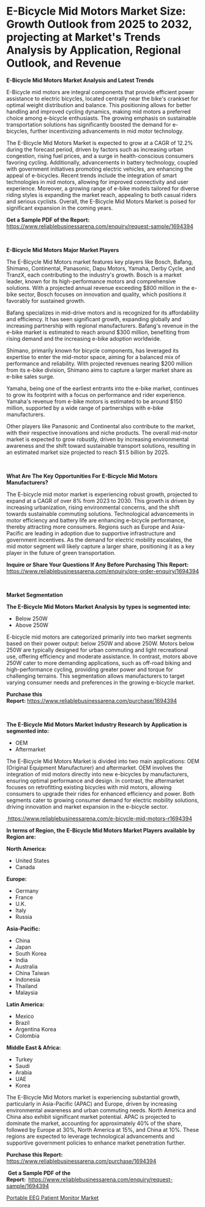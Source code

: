 <p><h1>E-Bicycle Mid Motors Market Size: Growth Outlook from 2025 to 2032, projecting at Market's Trends Analysis by Application, Regional Outlook, and Revenue</h1></p><p><strong>E-Bicycle Mid Motors Market Analysis and Latest Trends</strong></p>
<p><p>E-Bicycle mid motors are integral components that provide efficient power assistance to electric bicycles, located centrally near the bike's crankset for optimal weight distribution and balance. This positioning allows for better handling and improved cycling dynamics, making mid motors a preferred choice among e-bicycle enthusiasts. The growing emphasis on sustainable transportation solutions has significantly boosted the demand for e-bicycles, further incentivizing advancements in mid motor technology.</p><p>The E-Bicycle Mid Motors Market is expected to grow at a CAGR of 12.2% during the forecast period, driven by factors such as increasing urban congestion, rising fuel prices, and a surge in health-conscious consumers favoring cycling. Additionally, advancements in battery technology, coupled with government initiatives promoting electric vehicles, are enhancing the appeal of e-bicycles. Recent trends include the integration of smart technologies in mid motors, allowing for improved connectivity and user experience. Moreover, a growing range of e-bike models tailored for diverse riding styles is expanding the market reach, appealing to both casual riders and serious cyclists. Overall, the E-Bicycle Mid Motors Market is poised for significant expansion in the coming years.</p></p>
<p><strong>Get a Sample PDF of the Report:&nbsp;</strong> <a href="https://www.reliablebusinessarena.com/enquiry/request-sample/1694394?utm_campaign=3289&utm_medium=2&utm_source=Github&utm_content=ia&utm_term=24032025&utm_id=e-bicycle-mid-motors">https://www.reliablebusinessarena.com/enquiry/request-sample/1694394</a></p>
<p>&nbsp;</p>
<p><strong>E-Bicycle Mid Motors Major Market Players</strong></p>
<p><p>The E-Bicycle Mid Motors market features key players like Bosch, Bafang, Shimano, Continental, Panasonic, Dapu Motors, Yamaha, Derby Cycle, and TranzX, each contributing to the industry's growth. Bosch is a market leader, known for its high-performance motors and comprehensive solutions. With a projected annual revenue exceeding $800 million in the e-bike sector, Bosch focuses on innovation and quality, which positions it favorably for sustained growth.</p><p>Bafang specializes in mid-drive motors and is recognized for its affordability and efficiency. It has seen significant growth, expanding globally and increasing partnership with regional manufacturers. Bafang's revenue in the e-bike market is estimated to reach around $300 million, benefiting from rising demand and the increasing e-bike adoption worldwide.</p><p>Shimano, primarily known for bicycle components, has leveraged its expertise to enter the mid-motor space, aiming for a balanced mix of performance and reliability. With projected revenues nearing $200 million from its e-bike division, Shimano aims to capture a larger market share as e-bike sales surge.</p><p>Yamaha, being one of the earliest entrants into the e-bike market, continues to grow its footprint with a focus on performance and rider experience. Yamaha's revenue from e-bike motors is estimated to be around $150 million, supported by a wide range of partnerships with e-bike manufacturers.</p><p>Other players like Panasonic and Continental also contribute to the market, with their respective innovations and niche products. The overall mid-motor market is expected to grow robustly, driven by increasing environmental awareness and the shift toward sustainable transport solutions, resulting in an estimated market size projected to reach $1.5 billion by 2025.</p></p>
<p>&nbsp;</p>
<p><strong>What Are The Key Opportunities For E-Bicycle Mid Motors Manufacturers?</strong></p>
<p><p>The E-bicycle mid motor market is experiencing robust growth, projected to expand at a CAGR of over 8% from 2023 to 2030. This growth is driven by increasing urbanization, rising environmental concerns, and the shift towards sustainable commuting solutions. Technological advancements in motor efficiency and battery life are enhancing e-bicycle performance, thereby attracting more consumers. Regions such as Europe and Asia-Pacific are leading in adoption due to supportive infrastructure and government incentives. As the demand for electric mobility escalates, the mid motor segment will likely capture a larger share, positioning it as a key player in the future of green transportation.</p></p>
<p><strong>Inquire or Share Your Questions If Any Before Purchasing This Report:</strong> <a href="https://www.reliablebusinessarena.com/enquiry/pre-order-enquiry/1694394?utm_campaign=3289&utm_medium=2&utm_source=Github&utm_content=ia&utm_term=24032025&utm_id=e-bicycle-mid-motors">https://www.reliablebusinessarena.com/enquiry/pre-order-enquiry/1694394</a></p>
<p>&nbsp;</p>
<p><strong>Market Segmentation</strong></p>
<p><strong>The E-Bicycle Mid Motors Market Analysis by types is segmented into:</strong></p>
<p><ul><li>Below 250W</li><li>Above 250W</li></ul></p>
<p><p>E-bicycle mid motors are categorized primarily into two market segments based on their power output: below 250W and above 250W. Motors below 250W are typically designed for urban commuting and light recreational use, offering efficiency and moderate assistance. In contrast, motors above 250W cater to more demanding applications, such as off-road biking and high-performance cycling, providing greater power and torque for challenging terrains. This segmentation allows manufacturers to target varying consumer needs and preferences in the growing e-bicycle market.</p></p>
<p><strong>Purchase this Report:&nbsp;</strong><a href="https://www.reliablebusinessarena.com/purchase/1694394?utm_campaign=3289&utm_medium=2&utm_source=Github&utm_content=ia&utm_term=24032025&utm_id=e-bicycle-mid-motors">https://www.reliablebusinessarena.com/purchase/1694394</a></p>
<p>&nbsp;</p>
<p><strong>The E-Bicycle Mid Motors Market Industry Research by Application is segmented into:</strong></p>
<p><ul><li>OEM</li><li>Aftermarket</li></ul></p>
<p><p>The E-Bicycle Mid Motors Market is divided into two main applications: OEM (Original Equipment Manufacturer) and aftermarket. OEM involves the integration of mid motors directly into new e-bicycles by manufacturers, ensuring optimal performance and design. In contrast, the aftermarket focuses on retrofitting existing bicycles with mid motors, allowing consumers to upgrade their rides for enhanced efficiency and power. Both segments cater to growing consumer demand for electric mobility solutions, driving innovation and market expansion in the e-bicycle sector.</p></p>
<p><a href="https://www.reliablebusinessarena.com/e-bicycle-mid-motors-r1694394?utm_campaign=3289&utm_medium=2&utm_source=Github&utm_content=ia&utm_term=24032025&utm_id=e-bicycle-mid-motors">&nbsp;https://www.reliablebusinessarena.com/e-bicycle-mid-motors-r1694394</a></p>
<p><strong>In terms of Region, the E-Bicycle Mid Motors Market Players available by Region are:</strong></p>
<p>
    <p> <strong> North America: </strong>
        <ul>
            <li>United States</li>
            <li>Canada</li>
        </ul>
        </p> 
    <p> <strong> Europe: </strong>
        <ul>
            <li>Germany</li>
            <li>France</li>
            <li>U.K.</li>
            <li>Italy</li>
            <li>Russia</li>
        </ul>
        </p> 
    <p> <strong> Asia-Pacific: </strong>
        <ul>
            <li>China</li>
            <li>Japan</li>
            <li>South Korea</li>
            <li>India</li>
            <li>Australia</li>
            <li>China Taiwan</li>
            <li>Indonesia</li>
            <li>Thailand</li>
            <li>Malaysia</li>
        </ul>
        </p> 
    <p> <strong> Latin America: </strong>
        <ul>
            <li>Mexico</li>
            <li>Brazil</li>
            <li>Argentina Korea</li>
            <li>Colombia</li>
        </ul>
        </p> 
    <p> <strong> Middle East & Africa: </strong>
        <ul>
            <li>Turkey</li>
            <li>Saudi</li>
            <li>Arabia</li>
            <li>UAE</li>
            <li>Korea</li>
        </ul>
    </p>
    </p>
<p><p>The E-Bicycle Mid Motors market is experiencing substantial growth, particularly in Asia-Pacific (APAC) and Europe, driven by increasing environmental awareness and urban commuting needs. North America and China also exhibit significant market potential. APAC is projected to dominate the market, accounting for approximately 40% of the share, followed by Europe at 30%, North America at 15%, and China at 10%. These regions are expected to leverage technological advancements and supportive government policies to enhance market penetration further.</p></p>
<p><strong>Purchase this Report: </strong><a href="https://www.reliablebusinessarena.com/purchase/1694394?utm_campaign=3289&utm_medium=2&utm_source=Github&utm_content=ia&utm_term=24032025&utm_id=e-bicycle-mid-motors">https://www.reliablebusinessarena.com/purchase/1694394</a></p>
<p>&nbsp;<strong>Get a Sample PDF of the Report:&nbsp;&nbsp;</strong><a href="https://www.reliablebusinessarena.com/enquiry/request-sample/1694394?utm_campaign=3289&utm_medium=2&utm_source=Github&utm_content=ia&utm_term=24032025&utm_id=e-bicycle-mid-motors">https://www.reliablebusinessarena.com/enquiry/request-sample/1694394</a></p>
<p><strong></strong></p>
<p><p><a href="https://github.com/elhibacajka/Market-Research-Report-List-1/blob/main/portable-eeg-patient-monitor-market.md?utm_campaign=3289&utm_medium=2&utm_source=Github&utm_content=ia&utm_term=24032025&utm_id=e-bicycle-mid-motors">Portable EEG Patient Monitor Market</a></p></p>
